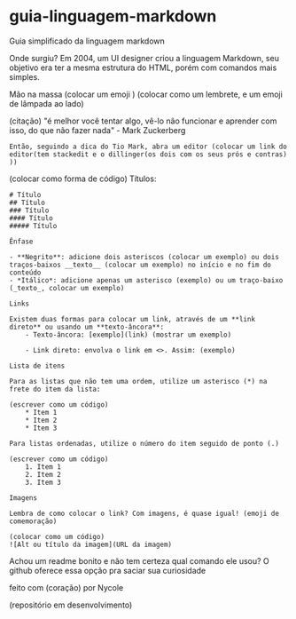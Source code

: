 # guia-linguagem-markdown
 Guia simplificado da linguagem markdown

 Onde surgiu?
 Em 2004, um UI designer criou a linguagem Markdown, seu objetivo era ter a mesma estrutura do HTML, porém com comandos mais simples.

 Mão na massa (colocar um emoji )
 (colocar como um lembrete, e um emoji de lâmpada ao lado)

(citação)
    "é melhor você tentar algo, vê-lo não funcionar e aprender com isso, do que não fazer nada" - Mark Zuckerberg

    Então, seguindo a dica do Tio Mark, abra um editor (colocar um link do editor(tem stackedit e o dillinger(os dois com os seus prós e contras) ))

(colocar como forma de código)
    Títulos: 

    # Título
    ## Título
    ### Título
    #### Título
    ##### Título 

    Ênfase

    - **Negrito**: adicione dois asteriscos (colocar um exemplo) ou dois traços-baixos __texto__ (colocar um exemplo) no início e no fim do conteúdo
    - *Itálico*: adicione apenas um asterisco (exemplo) ou um traço-baixo (_texto_, colocar um exemplo)

    Links

    Existem duas formas para colocar um link, através de um **link direto** ou usando um **texto-âncora**:
        - Texto-âncora: [exemplo](link) (mostrar um exemplo)

        - Link direto: envolva o link em <>. Assim: (exemplo)

    Lista de itens

    Para as listas que não tem uma ordem, utilize um asterisco (*) na frete do item da lista:

    (escrever como um código)
        * Item 1
        * Item 2
        * Item 3
    
    Para listas ordenadas, utilize o número do item seguido de ponto (.)

    (escrever como um código)
        1. Item 1
        2. Item 2
        3. Item 3
    
    Imagens

    Lembra de como colocar o link? Com imagens, é quase igual! (emoji de comemoração)

    (colocar como um código)
    ![Alt ou título da imagem](URL da imagem)


Achou um readme bonito e não tem certeza qual comando ele usou? 
O github oferece essa opção pra saciar sua curiosidade


feito com (coração) por Nycole

(repositório em desenvolvimento)